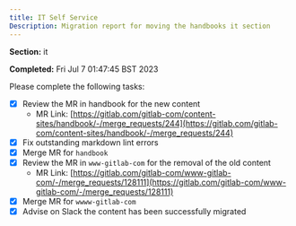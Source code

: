 ```yaml
---
title: IT Self Service
Description: Migration report for moving the handbooks it section
---
```


**Section:** it

**Completed:** Fri Jul  7 01:47:45 BST 2023

Please complete the following tasks:

- [x] Review the MR in handbook for the new content
  - MR Link: [https://gitlab.com/gitlab-com/content-sites/handbook/-/merge_requests/244](https://gitlab.com/gitlab-com/content-sites/handbook/-/merge_requests/244)
- [x] Fix outstanding markdown lint errors
- [x] Merge MR for `handbook`
- [x] Review the MR in `www-gitlab-com` for the removal of the old content
  - MR Link: [https://gitlab.com/gitlab-com/www-gitlab-com/-/merge_requests/128111](https://gitlab.com/gitlab-com/www-gitlab-com/-/merge_requests/128111)
- [x] Merge MR for `wwww-gitlab-com`
- [x] Advise on Slack the content has been successfully migrated
